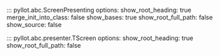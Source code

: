 <style>
.md-content__inner > h1:nth-child(1) {
  display: none;
}
</style>

::: pyllot.abc.ScreenPresenting
    options:
        show_root_heading: true
        merge_init_into_class: false
        show_bases: true
        show_root_full_path: false
        show_source: false

::: pyllot.abc.presenter.TScreen
    options:
        show_root_heading: true
        show_root_full_path: false

